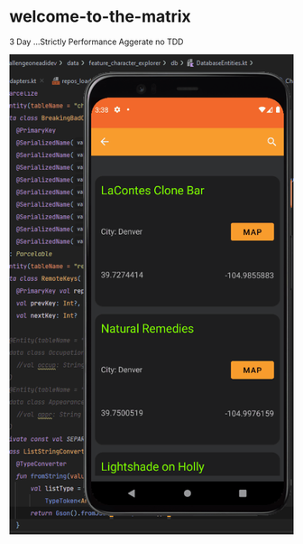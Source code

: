 # welcome-to-the-matrix
3 Day ...Strictly Performance Aggerate no TDD


![Screenshot](screenshot_adidev_paging3.gif)
